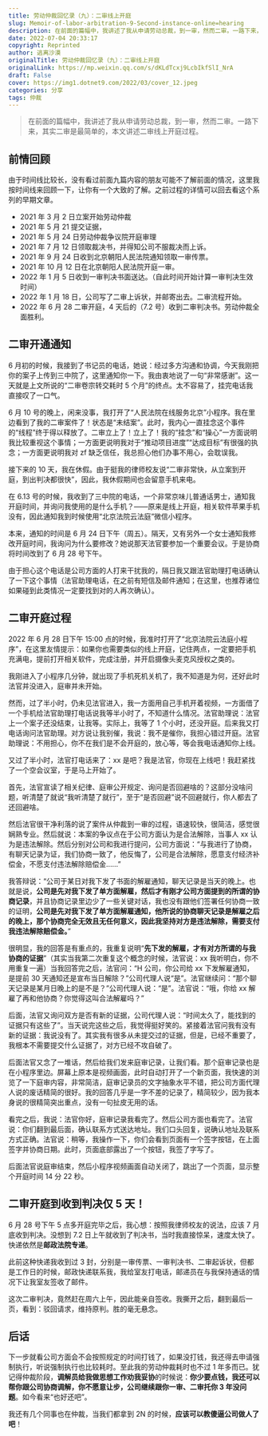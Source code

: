 ```yaml
---
title: 劳动仲裁回忆录（九）：二审线上开庭
slug: Memoir-of-labor-arbitration-9-Second-instance-online=hearing
description: 在前面的篇幅中，我讲述了我从申请劳动总裁，到一审，然而二审。一路下来，其实二审是最简单的，本文讲述二审线上开庭过程。
date: 2022-07-04 20:33:17
copyright: Reprinted
author: 逃离沙漠
originalTitle: 劳动仲裁回忆录（九）：二审线上开庭
originalLink: https://mp.weixin.qq.com/s/dKLdTcxj9LcbIkfSlI_NrA
draft: False
cover: https://img1.dotnet9.com/2022/03/cover_12.jpeg
categories: 分享
tags: 仲裁
---
```


> 在前面的篇幅中，我讲述了我从申请劳动总裁，到一审，然而二审。一路下来，其实二审是最简单的，本文讲述二审线上开庭过程。

## 前情回顾

由于时间线比较长，没有看过前面九篇内容的朋友可能不了解前面的情况，这里我按时间线来回顾一下，让你有一个大致的了解。之前过程的详情可以回去看这个系列的早期文章。

- 2021 年 3 月 2 日立案开始劳动仲裁
- 2021 年 5 月 21 提交证据，
- 2021 年 5 月 24 日劳动仲裁争议院开庭审理
- 2021 年 7 月 12 日领取裁决书，并得知公司不服裁决而上诉。
- 2021 年 9 月 24 日收到北京朝阳人民法院通知领取一审传票。
- 2021 年 10 月 12 日在北京朝阳人民法院开庭一审。
- 2022 年 1 月 5 日收到一审判决书面送达。（自此时间开始计算一审判决生效时间）
- 2022 年 1 月 18 日，公司写了二审上诉状，并邮寄出去。二审流程开始。
- 2022 年 6 月 28 二审开庭，4 天后的（7.2 号）收到二审判决书。劳动仲裁全面胜利。

## 二审开通通知

6 月初的时候，我接到了书记员的电话，她说：经过多方沟通和协调，今天我刚把你的案子上传到三中院了，这里通知你一下。我由衷地说了一句“非常感谢”。这一天就是上文所说的“二审卷宗转交耗时 5 个月”的终点。太不容易了，挂完电话我直接叹了一口气。

6 月 10 号的晚上，闲来没事，我打开了“人民法院在线服务北京”小程序。我在里边看到了我的二审案件了！状态是“未结案”。此时，我内心一直挂念这个事件的“线程”终于得以释放了。二审立上了！立上了！我的“挂念”和“操心”一方面说明我比较重视这个事情；一方面更说明我对于“推动项目进度”“达成目标”有很强的执念；一方面更说明我对 zf 缺乏信任，我总担心他们办事不用心，会耽误我。

接下来的 10 天，我在休假。由于挺我的律师校友说“二审非常快，从立案到开庭，到出判决都很快”，因此，我休假期间也会留意手机来电。

在 6.13 号的时候，我收到了三中院的电话，一个非常京味儿普通话男士，通知我开庭时间，并询问我使用的是什么手机？——原来是线上开庭，相关软件苹果手机没有，因此通知我到时候使用“北京法院云法庭”微信小程序。

本来，通知的时间是 6 月 24 日下午（周五）。隔天，又有另外一个女士通知我修改开庭时间，我询问为什么要修改？她说那天法官要参加一个重要会议。于是协商将时间改到了 6 月 28 号下午。

由于担心这个电话是公司方面的人打来干扰我的，隔日我又跟法官助理打电话确认了一下这个事情（法官助理电话，在之前有短信及邮件通知；在这里，也推荐诸位如果碰到此类情况一定要找到对的人再次确认）。

## 二审开庭过程

2022 年 6 月 28 日下午 15:00 点的时候，我准时打开了“北京法院云法庭小程序”，在这里友情提示：如果你也需要类似的线上开庭，记住两点，一定要把手机充满电，提前打开相关软件，完成注册，并开启摄像头麦克风授权之类的。

我刚进入了小程序几分钟，就出现了手机死机关机了，我不知道是为何，还好此时法官并没进入，庭审并未开始。

然而，过了半小时，仍未见法官进入，我一方面用自己手机开着视频，一方面借了一个手机给法官助理打电话说我等半小时了，不知道什么情况。法官助理说：法官上一个案子还没结束，让我等。实际上，我等了 1 个小时，还没开庭。后来我又打电话询问法官助理。对方说让我别催，我说：我不是催你，我担心错过开庭。法官助理说：不用担心，你不在我们是不会开庭的，放心等，等会我电话通知你上线。

又过了半小时，法官打电话来了：xx 是吧？我是法官，你现在上线吧！我赶紧找了一个空会议室，于是马上开始了。

首先，法官宣读了相关纪律、庭审公开规定、询问是否回避啥的？这部分没啥问题，听清楚了就说“我听清楚了就行”，至于“是否回避”说不回避就行，你人都去了还回避啥。

然后法官很干净利落的说了案件从仲裁到一审的过程，语速较快，很简洁，感觉很娴熟专业。然后就说：本案的争议点在于公司方面认为是合法解除，当事人 xx 认为是违法解除。然后分别对公司和我进行提问，公司方面说：“与我进行了协商，有聊天记录为证，我们协商一致了，他反悔了，公司是合法解除，愿意支付经济补偿金，不愿支付违法解除赔偿金……”

我答辩说：“公司于某日对我下发了书面的解雇通知，聊天记录是当天的晚上。也就是说，**公司是先对我下发了单方面解雇，然后才有刚才公司方面提到的所谓的协商记录**，并且协商记录里边少了一些关键对话，我也没有跟他们签署任何协商一致的证明，**公司是先对我下发了单方面解雇通知，他所说的协商聊天记录是解雇之后的晚上，那个协商完全无效且无任何意义，因此我坚持对方是违法解除，需要支付我违法解除赔偿金。**”

很明显，我的回答是有重点的，我重复说明“**先下发的解雇，才有对方所谓的与我协商的证据**”（其实当我第二次重复这个概念的时候，法官说：xx 我听明白，你不用重复一遍）当我回答完之后，法官问：“H 公司，你公司给 xx 下发解雇通知，是提前 30 天通知还是宣布当日解除？”公司代理人说“是”。法官继续问：“那个聊天记录是某月日晚上的是不是？”公司代理人说：“是”。法官说：“哦，你给 xx 解雇了再和他协商？你觉得这叫合法解雇吗？”

后面，法官又询问双方是否有新的证据，公司代理人说：“时间太久了，能找到的证据只有这些了”。当天说完这些之后，我觉得挺好笑的。紧接着法官问我有没有新的证据：我说没有了。其实我有很多从未提交过的证据，但是，已经不重要了，我根本不需要提交什么证据了，对方已经不攻自破了。

后面法官又念了一堆话，然后给我们发来庭审记录，让我们看。那个庭审记录也是在小程序里边。屏幕上原本是视频画面，此时自动打开了一个新页面，我快速的浏览了一下庭审内容，非常简洁，庭审记录员的文字抽象水平不错，把公司方面代理人说的废话精简的很好。我的回答几乎是一字不差的记录了，精简较少，因为我本身说的很精简突出重点，没有一句扯皮无用的话。

看完之后，我说：法官你好，庭审记录我看完了。然后公司方面也看完了。法官说：你们翻到最后面，确认联系方式送达地址。我们口头回复，说确认地址及联系方式正确。法官说：稍等，我操作一下，你们会看到页面有一个签字按钮，在上面签字并协商日期。此时，页面底部露出了一个按钮，我签了字写了。

后面法官说庭审结束，然后小程序视频画面自动关闭了，跳出了一个页面，显示整个开庭时间 14 分 22 秒。

## 二审开庭到收到判决仅 5 天！

6 月 28 号下午 5 点多开庭完毕之后，我心想：按照我律师校友的说法，应该 7 月底收到判决。没想到 7.2 日上午就收到了判决书，当时我直接惊呆，速度太快了。快递依然是**邮政法院专递**。

此前这种快递我收到过 3 封，分别是一审传票、一审判决书、二审起诉状，但都是工作日的时候，邮政快递联系我，我给室友打电话，邮递员在与我保持通话的情况下让我室友签收了邮件。

这次二审判决，竟然赶在周六上午，因此能亲自签收。我撕开之后，翻到最后一页，看到：驳回请求，维持原判。胜的毫无悬念。

## 后话

下一步就看公司方面会不会按照规定的时间打钱了，如果没打钱，我还得去申请强制执行，听说强制执行也比较耗时。至此我的劳动仲裁耗时也不过 1 年多而已。犹记得仲裁阶段，**调解员给我做思想工作劝我妥协**的时候说：**你少要点钱，我还可以帮你跟公司协商调解，你不愿意让步，公司继续跟你一审、二审托你 3 年没问题**。如今看来“也好还吧”。

我还有几个同事也在仲裁，当我们都拿到 2N 的时候，**应该可以教傻逼公司做人了吧**！

